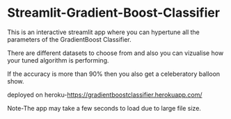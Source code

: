 # Streamlit-Gradient-Boost-Classifier

This is an interactive streamlit app where you can hypertune all the parameters of the GradientBoost Classifier.

There are different datasets to choose from and also you can vizualise how your tuned algorithm is performing.

If the accuracy is more than 90% then you also get a celeberatory balloon show.

deployed on heroku-https://gradientboostclassifier.herokuapp.com/

Note-The app may take a few seconds to load due to large file size.
